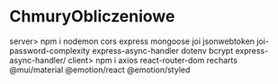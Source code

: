 # ChmuryObliczeniowe
server> npm i nodemon cors express mongoose joi jsonwebtoken joi-password-complexity express-async-handler dotenv bcrypt express-async-handler/
client> npm i axios react-router-dom recharts @mui/material @emotion/react @emotion/styled
